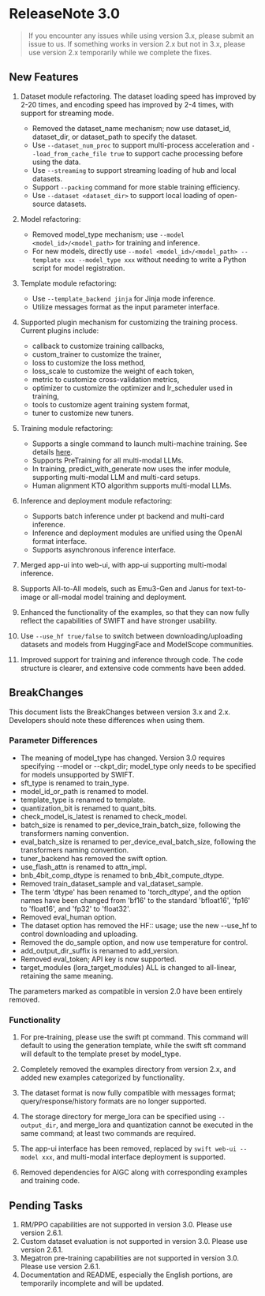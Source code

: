 # ReleaseNote 3.0

> If you encounter any issues while using version 3.x, please submit an issue to us. If something works in version 2.x but not in 3.x, please use version 2.x temporarily while we complete the fixes.

## New Features

1. Dataset module refactoring. The dataset loading speed has improved by 2-20 times, and encoding speed has improved by 2-4 times, with support for streaming mode.
    - Removed the dataset_name mechanism; now use dataset_id, dataset_dir, or dataset_path to specify the dataset.
    - Use `--dataset_num_proc` to support multi-process acceleration and `--load_from_cache_file true` to support cache processing before using the data.
    - Use `--streaming` to support streaming loading of hub and local datasets.
    - Support `--packing` command for more stable training efficiency.
    - Use `--dataset <dataset_dir>` to support local loading of open-source datasets.

2. Model refactoring:
    - Removed model_type mechanism; use `--model <model_id>/<model_path>` for training and inference.
    - For new models, directly use `--model <model_id>/<model_path> --template xxx --model_type xxx` without needing to write a Python script for model registration.

3. Template module refactoring:
    - Use `--template_backend jinja` for Jinja mode inference.
    - Utilize messages format as the input parameter interface.

4. Supported plugin mechanism for customizing the training process. Current plugins include:
    - callback  to customize training callbacks,
    - custom_trainer  to customize the trainer,
    - loss  to customize the loss method,
    - loss_scale  to customize the weight of each token,
    - metric  to customize cross-validation metrics,
    - optimizer  to customize the optimizer and lr_scheduler used in training,
    - tools  to customize agent training system format,
    - tuner  to customize new tuners.

5. Training module refactoring:
    - Supports a single command to launch multi-machine training. See details [here](https://github.com/modelscope/ms-swift/tree/main/examples/train/multi-node/deepspeed/README.md).
    - Supports PreTraining for all multi-modal LLMs.
    - In training, predict_with_generate now uses the infer module, supporting multi-modal LLM and multi-card setups.
    - Human alignment KTO algorithm supports multi-modal LLMs.

6. Inference and deployment module refactoring:
    - Supports batch inference under pt backend and multi-card inference.
    - Inference and deployment modules are unified using the OpenAI format interface.
    - Supports asynchronous inference interface.

7. Merged app-ui into web-ui, with app-ui supporting multi-modal inference.

8. Supports All-to-All models, such as Emu3-Gen and Janus for text-to-image or all-modal model training and deployment.

9. Enhanced the functionality of the examples, so that they can now fully reflect the capabilities of SWIFT and have stronger usability.

10. Use `--use_hf true/false` to switch between downloading/uploading datasets and models from HuggingFace and ModelScope communities.

11. Improved support for training and inference through code. The code structure is clearer, and extensive code comments have been added.

## BreakChanges

This document lists the BreakChanges between version 3.x and 2.x. Developers should note these differences when using them.

### Parameter Differences

- The meaning of model_type has changed. Version 3.0 requires specifying --model or --ckpt_dir; model_type only needs to be specified for models unsupported by SWIFT.
- sft_type is renamed to train_type.
- model_id_or_path is renamed to model.
- template_type is renamed to template.
- quantization_bit is renamed to quant_bits.
- check_model_is_latest is renamed to check_model.
- batch_size is renamed to per_device_train_batch_size, following the transformers naming convention.
- eval_batch_size is renamed to per_device_eval_batch_size, following the transformers naming convention.
- tuner_backend has removed the swift option.
- use_flash_attn is renamed to attn_impl.
- bnb_4bit_comp_dtype is renamed to bnb_4bit_compute_dtype.
- Removed train_dataset_sample and val_dataset_sample.
- The term 'dtype' has been renamed to 'torch_dtype', and the option names have been changed from 'bf16' to the standard 'bfloat16', 'fp16' to 'float16', and 'fp32' to 'float32'.
- Removed eval_human option.
- The dataset option has removed the HF:: usage; use the new --use_hf to control downloading and uploading.
- Removed the do_sample option, and now use temperature for control.
- add_output_dir_suffix is renamed to add_version.
- Removed eval_token; API key is now supported.
- target_modules (lora_target_modules) ALL is changed to all-linear, retaining the same meaning.

The parameters marked as compatible in version 2.0 have been entirely removed.

### Functionality

1. For pre-training, please use the swift pt command. This command will default to using the generation template, while the swift sft command will default to the template preset by model_type.

2. Completely removed the examples directory from version 2.x, and added new examples categorized by functionality.

3. The dataset format is now fully compatible with messages format; query/response/history formats are no longer supported.

4. The storage directory for merge_lora can be specified using `--output_dir`, and merge_lora and quantization cannot be executed in the same command; at least two commands are required.

5. The app-ui interface has been removed, replaced by `swift web-ui --model xxx`, and multi-modal interface deployment is supported.

6. Removed dependencies for AIGC along with corresponding examples and training code.

## Pending Tasks

1. RM/PPO capabilities are not supported in version 3.0. Please use version 2.6.1.
2. Custom dataset evaluation is not supported in version 3.0. Please use version 2.6.1.
3. Megatron pre-training capabilities are not supported in version 3.0. Please use version 2.6.1.
4. Documentation and README, especially the English portions, are temporarily incomplete and will be updated.
